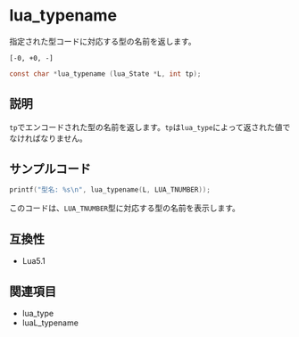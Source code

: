 # lua_typename

指定された型コードに対応する型の名前を返します。

`[-0, +0, -]`

```c
const char *lua_typename (lua_State *L, int tp);
```

## 説明

`tp`でエンコードされた型の名前を返します。`tp`は`lua_type`によって返された値でなければなりません。

## サンプルコード

```c
printf("型名: %s\n", lua_typename(L, LUA_TNUMBER));
```

このコードは、`LUA_TNUMBER`型に対応する型の名前を表示します。

## 互換性

- Lua5.1

## 関連項目

- lua_type
- luaL_typename